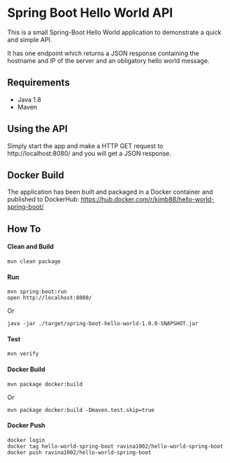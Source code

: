 # Spring Boot Hello World API

This is a small Spring-Boot Hello World application to demonstrate a quick and simple API.

It has one endpoint which returns a JSON response containing the hostname and IP of the server and an obligatory hello world message. 

## Requirements
 * Java 1.8
 * Maven
 
## Using the API
Simply start the app and make a HTTP GET request to http://localhost:8080/ and you will get a JSON response.

## Docker Build
The application has been built and packaged in a Docker container and published to DockerHub: https://hub.docker.com/r/kimb88/hello-world-spring-boot/

## How To

#### Clean and Build
```
mvn clean package
```

#### Run
```
mvn spring-boot:run
open http://localhost:8080/
```
Or
```
java -jar ./target/spring-boot-hello-world-1.0.0-SNAPSHOT.jar
```

#### Test
```
mvn verify
```

#### Docker Build
```
mvn package docker:build
```
Or

```
mvn package docker:build -Dmaven.test.skip=true
```

#### Docker Push
```
docker login
docker tag hello-world-spring-boot ravina1002/hello-world-spring-boot
docker push ravina1002/hello-world-spring-boot
```

